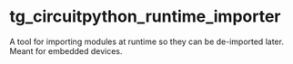# tg_circuitpython_runtime_importer
A tool for importing modules at runtime so they can be de-imported later. Meant for embedded devices. 
